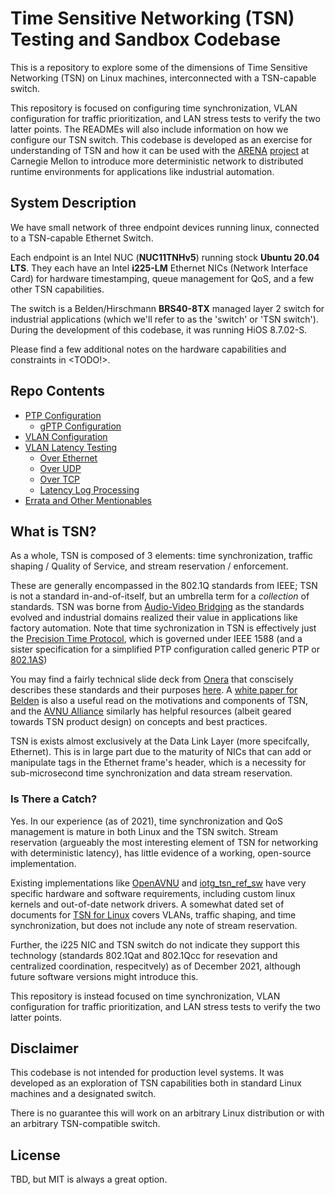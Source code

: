 # Time Sensitive Networking (TSN) Testing and Sandbox Codebase

This is a repository to explore some of the dimensions of Time Sensitive Networking (TSN) on Linux machines, interconnected with a TSN-capable switch.

This repository is focused on configuring time synchronization, VLAN configuration for traffic prioritization, and LAN stress tests to verify the two latter points. The READMEs will also include information on how we configure our TSN switch. This codebase is developed as an exercise for understanding of TSN and how it can be used with the [ARENA](https://arenaxr.org/) [project](https://wise.ece.cmu.edu/projects/arena.html) at Carnegie Mellon to introduce more deterministic network to distributed runtime environments for applications like industrial automation.

## System Description

We have small network of three endpoint devices running linux, connected to a TSN-capable Ethernet Switch.

Each endpoint is an Intel NUC (**NUC11TNHv5**) running stock **Ubuntu 20.04 LTS**. They each have an Intel **i225-LM** Ethernet NICs (Network Interface Card) for hardware timestamping, queue management for QoS, and a few other TSN capabilities.  

The switch is a Belden/Hirschmann **BRS40-8TX** managed layer 2 switch for industrial applications (which we'll refer to as the 'switch' or 'TSN switch'). During the development of this codebase, it was running HiOS 8.7.02-S.

Please find a few additional notes on the hardware capabilities and constraints in <TODO!>.

## Repo Contents

* [PTP Configuration](ptp/README.md)
  * [gPTP Configuration](ptp/gptpREADME.md)
* [VLAN Configuration](VLAN_setup.md)
* [VLAN Latency Testing](latency_vlan_tests/README.md)
  * [Over Ethernet](latency_vlan_tests/README.md#Ethernet)
  * [Over UDP](latency_vlan_tests/README.md#UDP)
  * [Over TCP](latency_vlan_tests/README.md#TCP)
  * [Latency Log Processing](latency_vlan_tests/latency_processing/README.md)
* [Errata and Other Mentionables](info_and_errata.md)  

## What is TSN?

As a whole, TSN is composed of 3 elements: time synchronization, traffic shaping / Quality of Service, and stream reservation / enforcement.  

These are generally encompassed in the 802.1Q standards from IEEE; TSN is not a standard in-and-of-itself, but an umbrella term for a *collection* of standards. TSN was borne from [Audio-Video Bridging](https://en.wikipedia.org/wiki/Audio_Video_Bridging) as the standards evolved and industrial domains realized their value in applications like factory automation. Note that time sychronization in TSN is effectively just the [Precision Time Protocol](https://en.wikipedia.org/wiki/Precision_Time_Protocol), which is governed under IEEE 1588 (and a sister specification for a simplified PTP configuration called generic PTP or [802.1AS](https://www.ieee802.org/1/pages/802.1as.html))

You may find a fairly technical slide deck from [Onera](https://www.onera.fr/en) that conscisely describes these standards and their purposes [here](https://www.onera.fr/sites/default/files/323/Slides-TSN-Training-public.pdf). A [white paper for Belden](https://www.belden.com/hubfs/resources/knowledge/white-papers/tsn-time-sensitive-networking.pdf) is also a useful read on the motivations and components of TSN, and the [AVNU Alliance](https://avnu.org/) similarly has helpful resources (albeit geared towards TSN product design) on concepts and best practices.

TSN is exists almost exclusively at the Data Link Layer (more specifcally, Ethernet). This is in large part due to the maturity of NICs that can add or manipulate tags in the Ethernet frame's header, which is a necessity for sub-microsecond time synchronization and data stream reservation.

### Is There a Catch?

Yes. In our experience (as of 2021), time synchronization and QoS management is mature in both Linux and the TSN switch. Stream reservation (argueably the most interesting element of TSN for networking with deterministic latency), has little evidence of a working, open-source implementation.  

Existing implementations like [OpenAVNU](https://github.com/Avnu/OpenAvnu) and [iotg_tsn_ref_sw](https://github.com/intel/iotg_tsn_ref_sw) have very specific hardware and software requirements, including custom linux kernels and out-of-date network drivers. A somewhat dated set of documents for [TSN for Linux](https://tsn.readthedocs.io/) covers VLANs, traffic shaping, and time synchronization, but does not include any note of stream reservation.

Further, the i225 NIC and TSN switch do not indicate they support this technology (standards 802.1Qat and 802.1Qcc for resevation and centralized coordination, respecitvely) as of December 2021, although future software versions might introduce this.  

This repository is instead focused on time synchronization, VLAN configuration for traffic prioritization, and LAN stress tests to verify the two latter points.  

## Disclaimer

This codebase is not intended for production level systems. It was developed as an exploration of TSN capabilities both in standard Linux machines and a designated switch.  

There is no guarantee this will work on an arbitrary Linux distribution or with an arbitrary TSN-compatible switch.

## License

TBD, but MIT is always a great option.  
